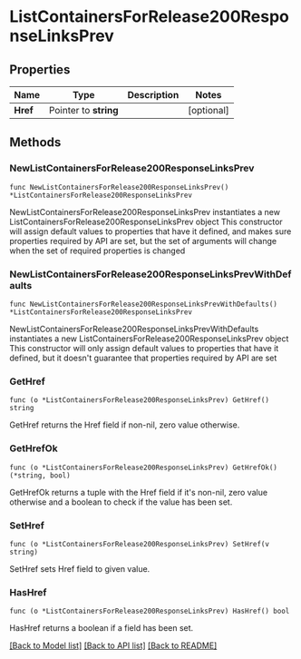 # ListContainersForRelease200ResponseLinksPrev

## Properties

Name | Type | Description | Notes
------------ | ------------- | ------------- | -------------
**Href** | Pointer to **string** |  | [optional] 

## Methods

### NewListContainersForRelease200ResponseLinksPrev

`func NewListContainersForRelease200ResponseLinksPrev() *ListContainersForRelease200ResponseLinksPrev`

NewListContainersForRelease200ResponseLinksPrev instantiates a new ListContainersForRelease200ResponseLinksPrev object
This constructor will assign default values to properties that have it defined,
and makes sure properties required by API are set, but the set of arguments
will change when the set of required properties is changed

### NewListContainersForRelease200ResponseLinksPrevWithDefaults

`func NewListContainersForRelease200ResponseLinksPrevWithDefaults() *ListContainersForRelease200ResponseLinksPrev`

NewListContainersForRelease200ResponseLinksPrevWithDefaults instantiates a new ListContainersForRelease200ResponseLinksPrev object
This constructor will only assign default values to properties that have it defined,
but it doesn't guarantee that properties required by API are set

### GetHref

`func (o *ListContainersForRelease200ResponseLinksPrev) GetHref() string`

GetHref returns the Href field if non-nil, zero value otherwise.

### GetHrefOk

`func (o *ListContainersForRelease200ResponseLinksPrev) GetHrefOk() (*string, bool)`

GetHrefOk returns a tuple with the Href field if it's non-nil, zero value otherwise
and a boolean to check if the value has been set.

### SetHref

`func (o *ListContainersForRelease200ResponseLinksPrev) SetHref(v string)`

SetHref sets Href field to given value.

### HasHref

`func (o *ListContainersForRelease200ResponseLinksPrev) HasHref() bool`

HasHref returns a boolean if a field has been set.


[[Back to Model list]](../README.md#documentation-for-models) [[Back to API list]](../README.md#documentation-for-api-endpoints) [[Back to README]](../README.md)


